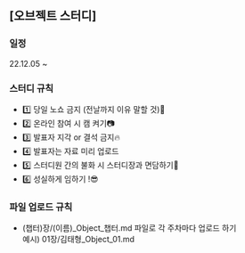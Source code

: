 ## [오브젝트 스터디]

### 일정
22.12.05 ~

### 스터디 규칙
- 1️⃣ 당일 노쇼 금지 (전날까지 이유 말할 것)🙏
- 2️⃣ 온라인 참여 시 캠 켜기📷
- 3️⃣ 발표자 지각 or 결석 금지🔥
- 4️⃣ 발표자는 자료 미리 업로드
- 5️⃣ 스터디원 간의 불화 시 스터디장과 면담하기👋
- 6️⃣ 성실하게 임하기 !😎

### 파일 업로드 규칙
- (챕터)장/(이름)_Object_챕터.md 파일로 각 주차마다 업로드 하기  
예시) 01장/김태형_Object_01.md
